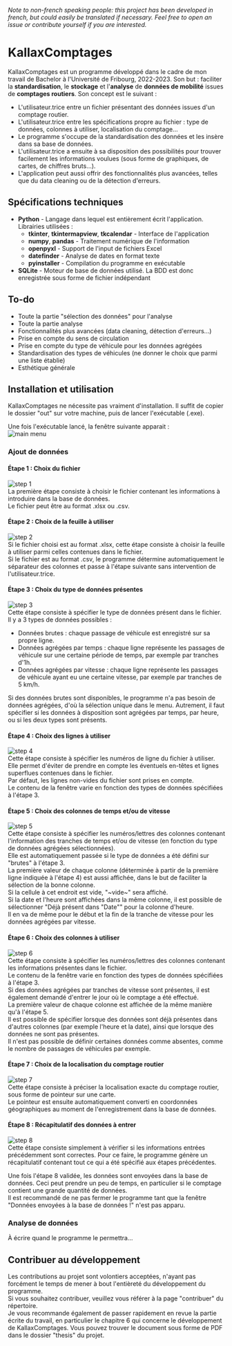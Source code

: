 *Note to non-french speaking people: this project has been developed in french, but could easily be translated if necessary. Feel free to open an issue or contribute yourself if you are interested.*
# KallaxComptages

KallaxComptages est un programme développé dans le cadre de mon travail de Bachelor à l'Université de Fribourg, 2022-2023.
Son but : faciliter la **standardisation**, le **stockage** et l'**analyse** de **données de mobilité** issues de **comptages routiers**.
Son concept est le suivant :
- L'utilisateur.trice entre un fichier présentant des données issues d'un comptage routier.
- L'utilisateur.trice entre les spécifications propre au fichier : type de données, colonnes à utiliser, localisation du comptage...
- Le programme s'occupe de la standardisation des données et les insère dans sa base de données.
- L'utilisateur.trice a ensuite à sa disposition des possibilités pour trouver facilement les informations voulues (sous forme de graphiques, de cartes, de chiffres bruts...).
- L'application peut aussi offrir des fonctionnalités plus avancées, telles que du data cleaning ou de la détection d'erreurs.

## Spécifications techniques

- **Python** - Langage dans lequel est entièrement écrit l'application. Librairies utilisées :
    - **tkinter**, **tkintermapview**, **tkcalendar** - Interface de l'application
    - **numpy**, **pandas** - Traitement numérique de l'information
    - **openpyxl** - Support de l'input de fichiers Excel
    - **datefinder** - Analyse de dates en format texte
    - **pyinstaller** - Compilation du programme en exécutable
- **SQLite** - Moteur de base de données utilisé. La BDD est donc enregistrée sous forme de fichier indépendant

## To-do

- Toute la partie "sélection des données" pour l'analyse
- Toute la partie analyse
- Fonctionnalités plus avancées (data cleaning, détection d'erreurs...)
- Prise en compte du sens de circulation
- Prise en compte du type de véhicule pour les données agrégées
- Standardisation des types de véhicules (ne donner le choix que parmi une liste établie)
- Esthétique générale

## Installation et utilisation

KallaxComptages ne nécessite pas vraiment d'installation. Il suffit de copier le dossier "out" sur votre machine, puis de lancer l'exécutable (.exe).

Une fois l'exécutable lancé, la fenêtre suivante apparait :<br>
![main menu](thesis/img/mainmenu.PNG)

### Ajout de données

#### Étape 1 : Choix du fichier
![step 1](thesis/img/1.PNG)
<br>La première étape consiste à choisir le fichier contenant les informations à introduire dans la base de données.
<br>Le fichier peut être au format .xlsx ou .csv.

#### Étape 2 : Choix de la feuille à utiliser
![step 2](thesis/img/2.PNG)
<br>Si le fichier choisi est au format .xlsx, cette étape consiste à choisir la feuille à utiliser parmi celles contenues dans le fichier.
<br>Si le fichier est au format .csv, le programme détermine automatiquement le séparateur des colonnes et passe à l'étape suivante sans intervention de l'utilisateur.trice.

#### Étape 3 : Choix du type de données présentes
![step 3](thesis/img/3.PNG)
<br>Cette étape consiste à spécifier le type de données présent dans le fichier. Il y a 3 types de données possibles :
- Données brutes : chaque passage de véhicule est enregistré sur sa propre ligne.
- Données agrégées par temps : chaque ligne représente les passages de véhicule sur une certaine période de temps, par exemple par tranches d'1h.
- Données agrégées par vitesse : chaque ligne représente les passages de véhicule ayant eu une certaine vitesse, par exemple par tranches de 5 km/h.

Si des données brutes sont disponibles, le programme n'a pas besoin de données agrégées, d'où la sélection unique dans le menu. Autrement, il faut spécifier si les données à disposition sont agrégées par temps, par heure, ou si les deux types sont présents.

#### Étape 4 : Choix des lignes à utiliser
![step 4](thesis/img/4.PNG)
<br>Cette étape consiste à spécifier les numéros de ligne du fichier à utiliser. Elle permet d'éviter de prendre en compte les éventuels en-têtes et lignes superflues contenues dans le fichier.
<br>Par défaut, les lignes non-vides du fichier sont prises en compte.
<br>Le contenu de la fenêtre varie en fonction des types de données spécifiées à l'étape 3.

#### Étape 5 : Choix des colonnes de temps et/ou de vitesse
![step 5](thesis/img/5.PNG)
<br>Cette étape consiste à spécifier les numéros/lettres des colonnes contenant l'information des tranches de temps et/ou de vitesse (en fonction du type de données agrégées sélectionnées).
<br>Elle est automatiquement passée si le type de données a été défini sur "brutes" à l'étape 3.
<br>La première valeur de chaque colonne (déterminée à partir de la première ligne indiquée à l'étape 4) est aussi affichée, dans le but de faciliter la sélection de la bonne colonne.
<br>Si la cellule à cet endroit est vide, "~vide~" sera affiché.
<br>Si la date et l'heure sont affichées dans la même colonne, il est possible de sélectionner "Déjà présent dans "Date"" pour la colonne d'heure.
<br>Il en va de même pour le début et la fin de la tranche de vitesse pour les données agrégées par vitesse.

#### Étape 6 : Choix des colonnes à utiliser
![step 6](thesis/img/6.PNG)
<br>Cette étape consiste à spécifier les numéros/lettres des colonnes contenant les informations présentes dans le fichier.
<br>Le contenu de la fenêtre varie en fonction des types de données spécifiées à l'étape 3.
<br>Si des données agrégées par tranches de vitesse sont présentes, il est également demandé d'entrer le jour où le comptage a été effectué.
<br>La première valeur de chaque colonne est affichée de la même manière qu'à l'étape 5.
<br>Il est possible de spécifier lorsque des données sont déjà présentes dans d'autres colonnes (par exemple l'heure et la date), ainsi que lorsque des données ne sont pas présentes.
<br>Il n'est pas possible de définir certaines données comme absentes, comme le nombre de passages de véhicules par exemple.

#### Étape 7 : Choix de la localisation du comptage routier
![step 7](thesis/img/7.PNG)
<br>Cette étape consiste à préciser la localisation exacte du comptage routier, sous forme de pointeur sur une carte.
<br>Le pointeur est ensuite automatiquement converti en coordonnées géographiques au moment de l'enregistrement dans la base de données.

#### Étape 8 : Récapitulatif des données à entrer
![step 8](thesis/img/8.PNG)
<br>Cette étape consiste simplement à vérifier si les informations entrées précédemment sont correctes. Pour ce faire, le programme génère un récapitulatif contenant tout ce qui a été spécifié aux étapes précédentes.

Une fois l'étape 8 validée, les données sont envoyées dans la base de données. Ceci peut prendre un peu de temps, en particulier si le comptage contient une grande quantité de données.
<br>Il est recommandé de ne pas fermer le programme tant que la fenêtre "Données envoyées à la base de données !" n'est pas apparu.

### Analyse de données
À écrire quand le programme le permettra...

## Contribuer au développement
Les contributions au projet sont volontiers acceptées, n'ayant pas forcément le temps de mener à bout l'entièreté du développement du programme.
<br>Si vous souhaitez contribuer, veuillez vous référer à la page "contribuer" du répertoire.
<br>Je vous recommande également de passer rapidement en revue la partie écrite du travail, en particulier le chapitre 6 qui concerne le développement de KallaxComptages. Vous pouvez trouver le document sous forme de PDF dans le dossier "thesis" du projet.